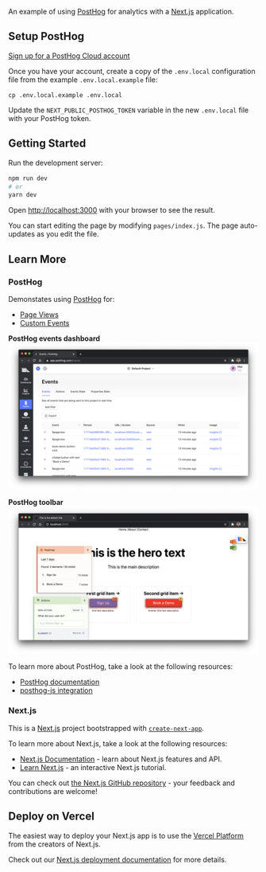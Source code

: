 An example of using [PostHog](https://posthog.com) for analytics with a [Next.js](https://nextjs.org/) application.

## Setup PostHog

[Sign up for a PostHog Cloud account](https://app.posthog.com/signup)

Once you have your account, create a copy of the `.env.local` configuration file from the example `.env.local.example` file:

```
cp .env.local.example .env.local
```

Update the `NEXT_PUBLIC_POSTHOG_TOKEN` variable in the new `.env.local` file with your PostHog token.

## Getting Started

Run the development server:

```bash
npm run dev
# or
yarn dev
```

Open [http://localhost:3000](http://localhost:3000) with your browser to see the result.

You can start editing the page by modifying `pages/index.js`. The page auto-updates as you edit the file.

## Learn More

### PostHog

Demonstates using [PostHog](https://posthog.com) for:

- [Page Views](https://posthog.com/docs/integrations/js-integration#one-page-apps-and-page-views)
- [Custom Events](https://posthog.com/docs/integrations/js-integration#sending-events)

**PostHog events dashboard**
![PostHog events dashboard](_readme-assets/posthog-events-dashboard.png)

**PostHog toolbar**
![PostHog toolbar](_readme-assets/posthog-toolbar.png)

To learn more about PostHog, take a look at the following resources:

- [PostHog documentation](https://posthog.com/docs)
- [posthog-js integration](https://posthog.com/docs/integrations/js-integration)

### Next.js

This is a [Next.js](https://nextjs.org/) project bootstrapped with [`create-next-app`](https://github.com/vercel/next.js/tree/canary/packages/create-next-app).

To learn more about Next.js, take a look at the following resources:

- [Next.js Documentation](https://nextjs.org/docs) - learn about Next.js features and API.
- [Learn Next.js](https://nextjs.org/learn) - an interactive Next.js tutorial.

You can check out [the Next.js GitHub repository](https://github.com/vercel/next.js/) - your feedback and contributions are welcome!

## Deploy on Vercel

The easiest way to deploy your Next.js app is to use the [Vercel Platform](https://vercel.com/import?utm_medium=default-template&filter=next.js&utm_source=create-next-app&utm_campaign=create-next-app-readme) from the creators of Next.js.

Check out our [Next.js deployment documentation](https://nextjs.org/docs/deployment) for more details.
